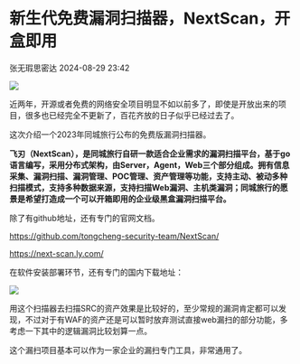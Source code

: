 #  新生代免费漏洞扫描器，NextScan，开盒即用   
 张无瑕思密达   2024-08-29 23:42  
  
![](https://mmbiz.qpic.cn/mmbiz_png/V3VOCXDmjRh6v5V3xqfuI56fKkfZUtJmtKyHS9wlSTicHawy6nH6Xryork0FMYrrdib1xuN8kH5OpK5u4GD6WgNQ/640?wx_fmt=png&from=appmsg "")  
  
近两年，开源或者免费的网络安全项目明显不如以前多了，即使是开放出来的项目，很多也已经完全不更新了，百花齐放的日子似乎已经过去了。  
  
这次介绍一个2023年同城旅行公布的免费版漏洞扫描器。  
  
**飞刃（NextScan），是同城旅行自研一款适合企业需求的漏洞扫描平台，基于go语言编写，采用分布式架构，由Server，Agent，Web三个部分组成。拥有信息采集、漏洞扫描、漏洞管理、POC管理、资产管理等功能，支持主动、被动多种扫描模式，支持多种数据来源，支持扫描Web漏洞、主机类漏洞；同城旅行的愿景是希望打造成一个可以开箱即用的企业级黑盒漏洞扫描平台。**  
  
除了有github地址，还有专门的官网文档。  
  
https://github.com/tongcheng-security-team/NextScan/  
  
https://next-scan.ly.com/  
  
在软件安装部署环节，还有专门的国内下载地址：  
  
![](https://mmbiz.qpic.cn/mmbiz_png/V3VOCXDmjRh6v5V3xqfuI56fKkfZUtJmC9HSh1h8AeddCsrpw40wG5bIFtNDdfTLMibeEmGxfdGta8cv8cusKfA/640?wx_fmt=png&from=appmsg "")  
  
用这个扫描器去扫描SRC的资产效果是比较好的，至少常规的漏洞肯定都可以发现，不过对于有WAF的资产还是可以暂时放弃测试直接web漏扫的部分功能，多考虑一下其中的逻辑漏洞比较划算一点。  
  
这个漏扫项目基本可以作为一家企业的漏扫专门工具，非常通用了。  
  
  
